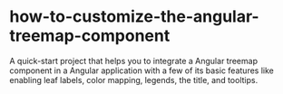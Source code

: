 # how-to-customize-the-angular-treemap-component
A quick-start project that helps you to integrate a Angular treemap component in a Angular application with a few of its basic features like enabling leaf labels, color mapping, legends, the title, and tooltips.
